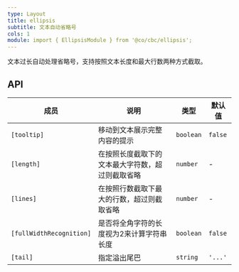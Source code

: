 ```yaml
---
type: Layout
title: ellipsis
subtitle: 文本自动省略号
cols: 1
module: import { EllipsisModule } from '@co/cbc/ellipsis';
---
```


文本过长自动处理省略号，支持按照文本长度和最大行数两种方式截取。

## API

| 成员 | 说明 | 类型 | 默认值 |
|----|----|----|-----|
| `[tooltip]` | 移动到文本展示完整内容的提示 | `boolean` | `false` |
| `[length]` | 在按照长度截取下的文本最大字符数，超过则截取省略 | `number` | - |
| `[lines]` | 在按照行数截取下最大的行数，超过则截取省略 | `number` | - |
| `[fullWidthRecognition]` | 是否将全角字符的长度视为2来计算字符串长度 | `boolean` | `false` |
| `[tail]` | 指定溢出尾巴 | `string` | `'...'` |
